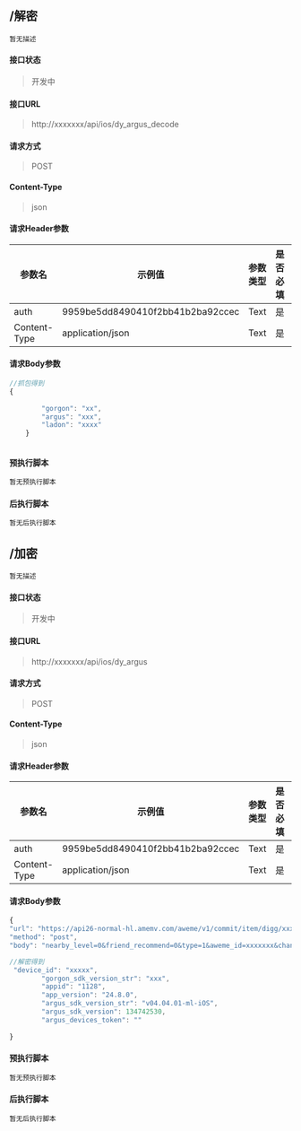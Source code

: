 ## /解密

```text
暂无描述
```

#### 接口状态

> 开发中

#### 接口URL

> http://xxxxxxx/api/ios/dy_argus_decode

#### 请求方式

> POST

#### Content-Type

> json

#### 请求Header参数

| 参数名 | 示例值 | 参数类型 | 是否必填 | 参数描述 |
| --- | --- | ---- | ---- | ---- |
| auth | 9959be5dd8490410f2bb41b2ba92ccec | Text | 是 | - |
| Content-Type | application/json | Text | 是 | - |

#### 请求Body参数

```javascript
//抓包得到
{
    
        "gorgon": "xx",
        "argus": "xxx",
        "ladon": "xxxx"
    }



```

#### 预执行脚本

```javascript
暂无预执行脚本
```

#### 后执行脚本

```javascript
暂无后执行脚本
```

## /加密

```text
暂无描述
```

#### 接口状态

> 开发中

#### 接口URL

> http://xxxxxxx/api/ios/dy_argus

#### 请求方式

> POST

#### Content-Type

> json

#### 请求Header参数

| 参数名 | 示例值 | 参数类型 | 是否必填 | 参数描述 |
| --- | --- | ---- | ---- | ---- |
| auth | 9959be5dd8490410f2bb41b2ba92ccec | Text | 是 | - |
| Content-Type | application/json | Text | 是 | - |

#### 请求Body参数

```javascript
{
"url": "https://api26-normal-hl.amemv.com/aweme/v1/commit/item/digg/xxxxxxxxxxxxxxxxx", 
"method": "post", 
"body": "nearby_level=0&friend_recommend=0&type=1&aweme_id=xxxxxxx&channel_id=13&is_commerce=0", 

//解密得到
 "device_id": "xxxxx", 
        "gorgon_sdk_version_str": "xxx",
        "appid": "1128",
        "app_version": "24.8.0",
        "argus_sdk_version_str": "v04.04.01-ml-iOS",
        "argus_sdk_version": 134742530,
        "argus_devices_token": ""
        
}
```

#### 预执行脚本

```javascript
暂无预执行脚本
```

#### 后执行脚本

```javascript
暂无后执行脚本
```
